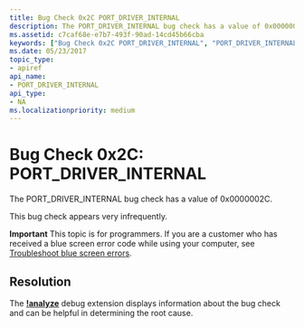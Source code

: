 ```yaml
---
title: Bug Check 0x2C PORT_DRIVER_INTERNAL
description: The PORT_DRIVER_INTERNAL bug check has a value of 0x0000002C.This bug check appears very infrequently.
ms.assetid: c7caf68e-e7b7-493f-90ad-14cd45b66cba
keywords: ["Bug Check 0x2C PORT_DRIVER_INTERNAL", "PORT_DRIVER_INTERNAL"]
ms.date: 05/23/2017
topic_type:
- apiref
api_name:
- PORT_DRIVER_INTERNAL
api_type:
- NA
ms.localizationpriority: medium
---
```


# Bug Check 0x2C: PORT\_DRIVER\_INTERNAL


The PORT\_DRIVER\_INTERNAL bug check has a value of 0x0000002C.

This bug check appears very infrequently.

**Important** This topic is for programmers. If you are a customer who has received a blue screen error code while using your computer, see [Troubleshoot blue screen errors](https://windows.microsoft.com/windows-10/troubleshoot-blue-screen-errors).


## Resolution
The [**!analyze**](https://docs.microsoft.com/windows-hardware/drivers/debugger/-analyze) debug extension displays information about the bug check and can be helpful in determining the root cause.
